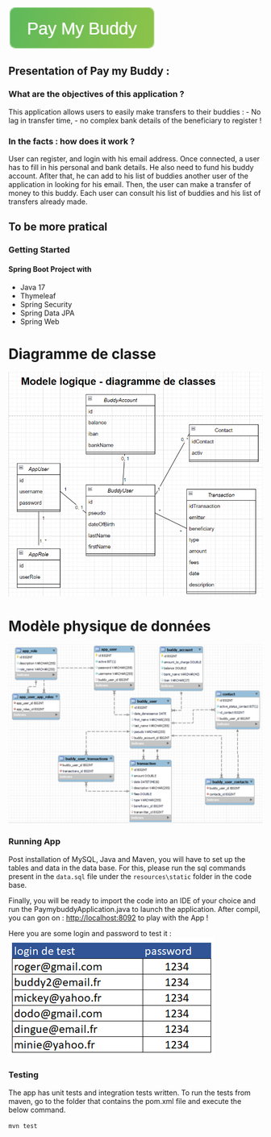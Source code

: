 ![Pay My Buddy](logoPMB.png)  

## Presentation of Pay my Buddy :

### What are the objectives of this application ?
 
This application allows users to easily make transfers to their buddies : 
	- No lag in transfer time, 
	- no complex bank details of the beneficiary to register !

### In the facts : how does it work ?

User can register, and login with his email address.
Once connected, a user has to fill in his personal and bank details. 
He also need to fund his buddy account.
Aflter that, he can add to his list of buddies another user of the application in looking for his email.
Then, the user can make a transfer of money to this buddy.
Each user can consult his list of buddies and his list of transfers already made.

## To be more pratical

### Getting Started

#### Spring Boot Project with  
 - Java 17
 - Thymeleaf
 - Spring Security
 - Spring Data JPA
 - Spring Web



# Diagramme de classe #

![Diagramme_de_classe](modele_logique.png)



# Modèle physique de données

![Modele_physique_donnees](modele_physique.png)



### Running App

Post installation of MySQL, Java and Maven, you will have to set up the tables and data in the data base.
For this, please run the sql commands present in the `data.sql` file under the `resources\static` folder in the code base.

Finally, you will be ready to import the code into an IDE of your choice and run the PaymybuddyApplication.java to launch the application.
After compil, you can gon on : [http://localhost:8092](http://localhost:8092)  to play with the App !

Here you are some login and password to test it :
![logins de Test](login_de_test.png)


### Testing

The app has unit tests and integration tests written. 
To run the tests from maven, go to the folder that contains the pom.xml file and execute the below command.

`mvn test`



